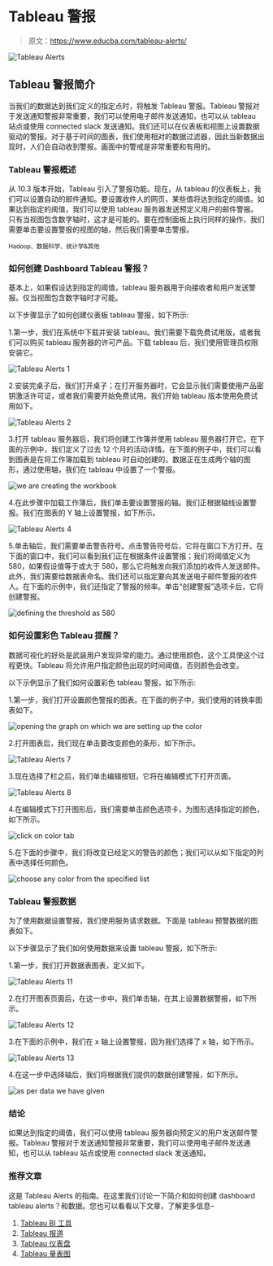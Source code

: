 # Tableau 警报

> 原文：<https://www.educba.com/tableau-alerts/>

![Tableau Alerts](img/c25d50c6f63f5fc6a07edded54347efb.png)



## Tableau 警报简介

当我们的数据达到我们定义的指定点时，将触发 Tableau 警报。Tableau 警报对于发送通知警报非常重要，我们可以使用电子邮件发送通知，也可以从 tableau 站点或使用 connected slack 发送通知。我们还可以在仪表板和视图上设置数据驱动的警报。对于基于时间的图表，我们使用相对的数据过滤器，因此当新数据出现时，人们会自动收到警报。画面中的警戒是非常重要和有用的。

### Tableau 警报概述

从 10.3 版本开始，Tableau 引入了警报功能。现在，从 tableau 的仪表板上，我们可以设置自动的邮件通知。要设置收件人的网页，某些值将达到指定的阈值。如果达到指定的阈值，我们可以使用 tableau 服务器发送预定义用户的邮件警报。只有当视图包含数字轴时，这才是可能的。要在控制面板上执行同样的操作，我们需要单击要设置警报的视图的轴，然后我们需要单击警报。

<small>Hadoop、数据科学、统计学&其他</small>

### 如何创建 Dashboard Tableau 警报？

基本上，如果假设达到指定的阈值，tableau 服务器用于向接收者和用户发送警报。仅当视图包含数字轴时才可能。

以下步骤显示了如何创建仪表板 tableau 警报，如下所示:

1.第一步，我们在系统中下载并安装 tableau。我们需要下载免费试用版，或者我们可以购买 tableau 服务器的许可产品。下载 tableau 后，我们使用管理员权限安装它。

![Tableau Alerts 1](img/6004417faacf015dfa6e109a7804bfd0.png)



2.安装完桌子后，我们打开桌子；在打开服务器时，它会显示我们需要使用产品密钥激活许可证，或者我们需要开始免费试用。我们开始 tableau 版本使用免费试用如下。

![Tableau Alerts 2](img/1d1514fe01afe7b17bee3ae5841f046f.png)



3.打开 tableau 服务器后，我们将创建工作簿并使用 tableau 服务器打开它。在下面的示例中，我们定义了过去 12 个月的活动详情。在下面的例子中，我们可以看到图表是在将工作簿加载到 tableau 时自动创建的。数据正在生成两个轴的图形，通过使用轴，我们在 tableau 中设置了一个警报。

![we are creating the workbook](img/f276b02a6d12362d2df29f8d133fc2ec.png)



4.在此步骤中加载工作簿后，我们单击要设置警报的轴。我们正根据轴线设置警报。我们在图表的 Y 轴上设置警报，如下所示。

![Tableau Alerts 4](img/ad8f53de5db2eed21f83e548cdc4a385.png)



5.单击轴后，我们需要单击警告符号。点击警告符号后，它将在窗口下方打开。在下面的窗口中，我们可以看到我们正在根据条件设置警报；我们将阈值定义为 580，如果假设值等于或大于 580，那么它将触发向我们添加的收件人发送邮件。此外，我们需要给数据表命名。我们还可以指定要向其发送电子邮件警报的收件人。在下面的示例中，我们还指定了警报的频率。单击“创建警报”选项卡后，它将创建警报。

![defining the threshold as 580](img/89e9314d8599963f0ea968d5ce5f898b.png)



### 如何设置彩色 Tableau 提醒？

数据可视化的好处是武装用户发现异常的能力。通过使用颜色，这个工具使这个过程更快。Tableau 将允许用户指定颜色出现的时间阈值，否则颜色会改变。

以下示例显示了我们如何设置彩色 tableau 警报，如下所示:

1.第一步，我们打开设置颜色警报的图表。在下面的例子中，我们使用的转换率图表如下。

![opening the graph on which we are setting up the color](img/ef3588a6db6def29ece8e393469cbdf6.png)



2.打开图表后，我们现在单击要改变颜色的条形，如下所示。

![Tableau Alerts 7](img/f99a43e131aba9578e3cfb0a0fd006d6.png)



3.现在选择了栏之后，我们单击编辑按钮，它将在编辑模式下打开页面。

![Tableau Alerts 8](img/2d1bf932323254435afbc56b031edc77.png)



4.在编辑模式下打开图形后，我们需要单击颜色选项卡，为图形选择指定的颜色，如下所示。

![click on color tab](img/aae5b38fe3c019de6ae7e7096816d6c4.png)



5.在下面的步骤中，我们将改变已经定义的警告的颜色；我们可以从如下指定的列表中选择任何颜色。

![choose any color from the specified list](img/481a1990e84d266cc682cd9cca8b3304.png)



### Tableau 警报数据

为了使用数据设置警报，我们使用服务请求数据。下面是 tableau 预警数据的图表如下。

以下步骤显示了我们如何使用数据来设置 tableau 警报，如下所示:

1.第一步，我们打开数据表图表，定义如下。

![Tableau Alerts 11](img/b74632fe6524a1406dc1fc0bde7db6eb.png)



2.在打开图表页面后，在这一步中，我们单击轴，在其上设置数据警报，如下所示。

![Tableau Alerts 12](img/0aa33c7e209e223817a4d88466258fb8.png)



3.在下面的示例中，我们在 x 轴上设置警报，因为我们选择了 x 轴，如下所示。

![Tableau Alerts 13](img/91f6c4bc35a79e1c917c238ef994b7ab.png)



4.在这一步中选择轴后，我们将根据我们提供的数据创建警报，如下所示。

![as per data we have given](img/8bed4b842f003b936d935fce342f8bcd.png)



### 结论

如果达到指定的阈值，我们可以使用 tableau 服务器向预定义的用户发送邮件警报。Tableau 警报对于发送通知警报非常重要，我们可以使用电子邮件发送通知，也可以从 tableau 站点或使用 connected slack 发送通知。

### 推荐文章

这是 Tableau Alerts 的指南。在这里我们讨论一下简介和如何创建 dashboard tableau alerts？和数据。您也可以看看以下文章，了解更多信息–

1.  [Tableau BI 工具](https://www.educba.com/tableau-bi-tool/)
2.  [Tableau 报道](https://www.educba.com/tableau-reporting/)
3.  [Tableau 仪表盘](https://www.educba.com/tableau-dashboard-with-examples/)
4.  [Tableau 量表图](https://www.educba.com/tableau-gauge-chart/)





